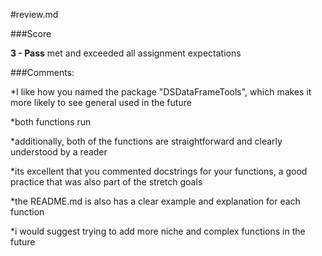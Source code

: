 #review.md

###Score

**3 - Pass**
met and exceeded all assignment expectations



###Comments:

*I like how you named the package "DSDataFrameTools", which makes it more likely to see general used in the future

*both functions run

*additionally, both of the functions are straightforward and clearly understood by a reader

*its excellent that you commented docstrings for your functions, a good practice that was also part of the stretch goals

*the README.md is also has a clear example and explanation for each function

*i would suggest trying to add more niche and complex functions in the future
